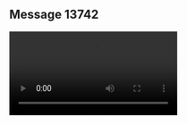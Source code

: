 ## Message 13742



![Video](https://data.iron-swords.co.il/2024/November/13/13742/13742_media.mp4)
